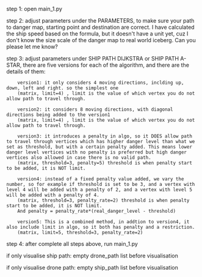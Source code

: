 step 1: open main_1.py

step 2: adjust parameters under the PARAMETERS, to make sure your path to danger map, starting point and destination are correct. I have calculated the ship speed based on the formula, but it doesn't have a unit yet, cuz I don't know the size scale of the danger map to real world iceberg. Can you please let me know?

step 3: adjust parameters under SHIP PATH DIJKSTRA or SHIP PATH A-STAR, there are five versions for each of the algorithm, and there are the details of them:

        version1: it only considers 4 moving directions, inclding up, down, left and right. so the simplest one
        (matrix, limit=4) , limit is the value of which vertex you do not allow path to travel through. 

        version2: it considers 8 moving directions, with diagonal directions being added to the version1
        (matrix, limit=4) , limit is the value of which vertex you do not allow path to travel through. 

        version3: it introduces a penalty in algo, so it DOES allow path to travel through vertices which has higher danger level than what we set as threshold, but with a certain penalty added. This means lower danger level vertices with no penalty is preferred but high danger vertices also allowed in case there is no valid path.
        (matrix, threshold=3, penalty=5) threshold is when penalty start to be added, it is NOT limit. 

        version4: instead of a fixed penalty value added, we vary the number, so for example if threshold is set to be 3, and a vertex with level 4 will be added with a penalty of 2, and a vertex with level 5 will be added with a penalty of 4. 
        (matrix, threshold=3, penalty_rate=2) threshold is when penalty start to be added, it is NOT limit. 
        And penalty = penalty_rate*(real_danger_level - threshold)

        version5: This is a combined method, in addtion to version4, it also include limit in algo, so it both has penalty and a restriction.
        (matrix, limit=5, threshold=3, penalty_rate=2)


step 4: after complete all steps above, run main_1.py



if only visualise ship path:
empty drone_path list before visualisation

if only visualise drone path:
empty ship_path list before visualisation

